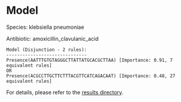 
# Model

Species: klebsiella pneumoniae

Antibiotic: amoxicillin_clavulanic_acid

```
Model (Disjunction - 2 rules):
------------------------------
Presence(AATTTGTGTAGGGCTTATTATGCACGCTTAA) [Importance: 0.91, 7 equivalent rules]
OR
Presence(ACGCCTTGCTTCTTTACGTTCATCAGACAAT) [Importance: 0.48, 27 equivalent rules]

```

For details, please refer to the [results directory](../../../../../results/scm_b/klebsiella+pneumoniae/amoxicillin_clavulanic_acid/repeat_4/).

